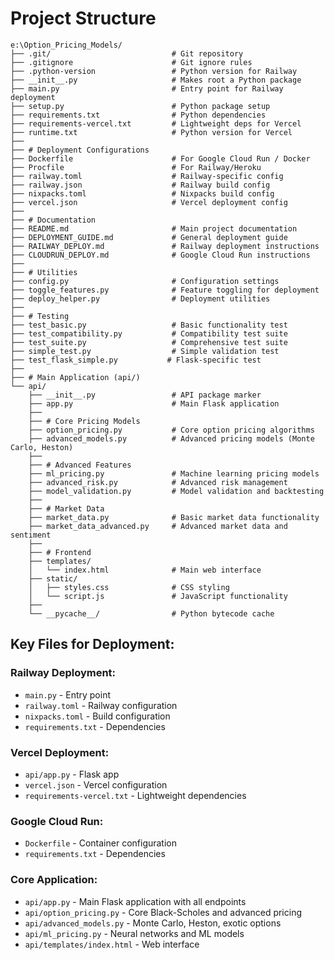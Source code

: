 # Project Structure

```
e:\Option_Pricing_Models/
├── .git/                           # Git repository
├── .gitignore                      # Git ignore rules
├── .python-version                 # Python version for Railway
├── __init__.py                     # Makes root a Python package
├── main.py                         # Entry point for Railway deployment
├── setup.py                        # Python package setup
├── requirements.txt                # Python dependencies
├── requirements-vercel.txt         # Lightweight deps for Vercel
├── runtime.txt                     # Python version for Vercel
├──
├── # Deployment Configurations
├── Dockerfile                      # For Google Cloud Run / Docker
├── Procfile                        # For Railway/Heroku
├── railway.toml                    # Railway-specific config
├── railway.json                    # Railway build config
├── nixpacks.toml                   # Nixpacks build config
├── vercel.json                     # Vercel deployment config
├──
├── # Documentation
├── README.md                       # Main project documentation
├── DEPLOYMENT_GUIDE.md             # General deployment guide
├── RAILWAY_DEPLOY.md               # Railway deployment instructions
├── CLOUDRUN_DEPLOY.md              # Google Cloud Run instructions
├──
├── # Utilities
├── config.py                       # Configuration settings
├── toggle_features.py              # Feature toggling for deployment
├── deploy_helper.py                # Deployment utilities
├──
├── # Testing
├── test_basic.py                   # Basic functionality test
├── test_compatibility.py           # Compatibility test suite
├── test_suite.py                   # Comprehensive test suite
├── simple_test.py                  # Simple validation test
├── test_flask_simple.py           # Flask-specific test
├──
├── # Main Application (api/)
└── api/
    ├── __init__.py                 # API package marker
    ├── app.py                      # Main Flask application
    ├──
    ├── # Core Pricing Models
    ├── option_pricing.py           # Core option pricing algorithms
    ├── advanced_models.py          # Advanced pricing models (Monte Carlo, Heston)
    ├──
    ├── # Advanced Features
    ├── ml_pricing.py               # Machine learning pricing models
    ├── advanced_risk.py            # Advanced risk management
    ├── model_validation.py         # Model validation and backtesting
    ├──
    ├── # Market Data
    ├── market_data.py              # Basic market data functionality
    ├── market_data_advanced.py     # Advanced market data and sentiment
    ├──
    ├── # Frontend
    ├── templates/
    │   └── index.html              # Main web interface
    ├── static/
    │   ├── styles.css              # CSS styling
    │   └── script.js               # JavaScript functionality
    ├──
    └── __pycache__/                # Python bytecode cache
```

## Key Files for Deployment:

### Railway Deployment:

- `main.py` - Entry point
- `railway.toml` - Railway configuration
- `nixpacks.toml` - Build configuration
- `requirements.txt` - Dependencies

### Vercel Deployment:

- `api/app.py` - Flask app
- `vercel.json` - Vercel configuration
- `requirements-vercel.txt` - Lightweight dependencies

### Google Cloud Run:

- `Dockerfile` - Container configuration
- `requirements.txt` - Dependencies

### Core Application:

- `api/app.py` - Main Flask application with all endpoints
- `api/option_pricing.py` - Core Black-Scholes and advanced pricing
- `api/advanced_models.py` - Monte Carlo, Heston, exotic options
- `api/ml_pricing.py` - Neural networks and ML models
- `api/templates/index.html` - Web interface
